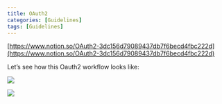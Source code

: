 ```yaml
---
title: OAuth2
categories: [Guidelines]
tags: [Guidelines]
---
```


[https://www.notion.so/OAuth2-3dc156d79089437db7f6becd4fbc222d](https://www.notion.so/OAuth2-3dc156d79089437db7f6becd4fbc222d)


Let’s see how this Oauth2 workflow looks like:


![](https://prod-files-secure.s3.us-west-2.amazonaws.com/9960fb2a-b75e-4bea-a8f9-b00925db1215/3bce41e0-99e8-4ebd-9701-e2bc9cbb79a2/Untitled.png?X-Amz-Algorithm=AWS4-HMAC-SHA256&X-Amz-Content-Sha256=UNSIGNED-PAYLOAD&X-Amz-Credential=ASIAZI2LB4663KVQ54KL%2F20250415%2Fus-west-2%2Fs3%2Faws4_request&X-Amz-Date=20250415T202437Z&X-Amz-Expires=3600&X-Amz-Security-Token=IQoJb3JpZ2luX2VjEKv%2F%2F%2F%2F%2F%2F%2F%2F%2F%2FwEaCXVzLXdlc3QtMiJGMEQCICLmemcjMmUAP%2F8j2VY0Y%2Fd5cneA8fIBhRaYqKkobbyPAiBHr%2FrUOv5jwyCAWquGd73wNxjCPu0qM2cXJfc6jXh%2Bpyr%2FAwg0EAAaDDYzNzQyMzE4MzgwNSIM4gfRzJtEgvuRKdI0KtwDdzf3FpmVi8R71mjWL0rqQvjkagC9FYxpphun1TsebeXF9nu%2BwlS%2BUykIXM9T211%2BC%2BcNuQV72FSEZGSk2QCKSj4%2FoCfuunMtHOt%2FXLmNJBoGR%2BknPMOteFRA6K55yzhiKyviewnoJKOueUJBcfM7Ff3%2BFgDQguYiVrDQhYJ8lhHkBvtWt2Eld78qENySM%2FbaaSARjMF2soq%2Brm5ro5sNPubOuklvyGoUC7xCRbDBc%2FWhzAHjMYmIivvSroFNYtwCne1SnehcuBP1I%2BjelMOwwXK5pbCoP0qFR%2BtA%2BuzcGzAwZebIEmCwbSIBgGmVjG%2BwraMEJ%2Fl5FNiyISHB8VxyFsM3Gye2nnllwptdKXAQ6CI6dpclmDkY7IIIwY0AeClwi8Co1aVc2Xy2%2FUsVcV%2F5tJkWbEEk%2F4xggdxtryt2Ym%2B3LI3dtg6eKs5pe8oV48%2FAeYwtICAMYhWXY%2BulZ6S9mSmQP45ZkyIrr%2BfBl4waRZVaMJFxtVlBg741d8IMCF1HYTNd3dKjdT6eOV58qpk8t6QflSyCmEubw3kse74kD0rIyBrpjr6OIqyriY2kMbFtyx9I%2FmKUh5%2FmQfxmuBzBcLslFJkAeArN0Miz%2Bk%2F6iqGsf3i5Xjv1IdgPI0Mwndb6vwY6pgHES9trFSiojLp1KEtABW1VMKL0OQSAjib4QkNa38UlAgVU3C98S%2FiIi9BmY3y9tyHSTkRmdy4zOiTzU4g%2FeqiSzlRXnIBsYStwxao3vdHgmzO7xX%2Fx7QoyDNkxndInhApAb0zHerKggpR9A2vRTfe2RwKT6e0XiTFrWcpPHVXdTzV%2BgZMj3QN6KqetQ3kCspq8GiVv%2FJmt2cSZvDv%2BWxaaDGFmU02M&X-Amz-Signature=4f7cbf6bfd230dd79c7c70c7ac70b0e11f11ec408ea6795a33ee2d1ae0f268c1&X-Amz-SignedHeaders=host&x-id=GetObject)


![](https://prod-files-secure.s3.us-west-2.amazonaws.com/9960fb2a-b75e-4bea-a8f9-b00925db1215/27d32b66-de43-41de-80f7-7edb81d1190f/Untitled.png?X-Amz-Algorithm=AWS4-HMAC-SHA256&X-Amz-Content-Sha256=UNSIGNED-PAYLOAD&X-Amz-Credential=ASIAZI2LB4663KVQ54KL%2F20250415%2Fus-west-2%2Fs3%2Faws4_request&X-Amz-Date=20250415T202437Z&X-Amz-Expires=3600&X-Amz-Security-Token=IQoJb3JpZ2luX2VjEKv%2F%2F%2F%2F%2F%2F%2F%2F%2F%2FwEaCXVzLXdlc3QtMiJGMEQCICLmemcjMmUAP%2F8j2VY0Y%2Fd5cneA8fIBhRaYqKkobbyPAiBHr%2FrUOv5jwyCAWquGd73wNxjCPu0qM2cXJfc6jXh%2Bpyr%2FAwg0EAAaDDYzNzQyMzE4MzgwNSIM4gfRzJtEgvuRKdI0KtwDdzf3FpmVi8R71mjWL0rqQvjkagC9FYxpphun1TsebeXF9nu%2BwlS%2BUykIXM9T211%2BC%2BcNuQV72FSEZGSk2QCKSj4%2FoCfuunMtHOt%2FXLmNJBoGR%2BknPMOteFRA6K55yzhiKyviewnoJKOueUJBcfM7Ff3%2BFgDQguYiVrDQhYJ8lhHkBvtWt2Eld78qENySM%2FbaaSARjMF2soq%2Brm5ro5sNPubOuklvyGoUC7xCRbDBc%2FWhzAHjMYmIivvSroFNYtwCne1SnehcuBP1I%2BjelMOwwXK5pbCoP0qFR%2BtA%2BuzcGzAwZebIEmCwbSIBgGmVjG%2BwraMEJ%2Fl5FNiyISHB8VxyFsM3Gye2nnllwptdKXAQ6CI6dpclmDkY7IIIwY0AeClwi8Co1aVc2Xy2%2FUsVcV%2F5tJkWbEEk%2F4xggdxtryt2Ym%2B3LI3dtg6eKs5pe8oV48%2FAeYwtICAMYhWXY%2BulZ6S9mSmQP45ZkyIrr%2BfBl4waRZVaMJFxtVlBg741d8IMCF1HYTNd3dKjdT6eOV58qpk8t6QflSyCmEubw3kse74kD0rIyBrpjr6OIqyriY2kMbFtyx9I%2FmKUh5%2FmQfxmuBzBcLslFJkAeArN0Miz%2Bk%2F6iqGsf3i5Xjv1IdgPI0Mwndb6vwY6pgHES9trFSiojLp1KEtABW1VMKL0OQSAjib4QkNa38UlAgVU3C98S%2FiIi9BmY3y9tyHSTkRmdy4zOiTzU4g%2FeqiSzlRXnIBsYStwxao3vdHgmzO7xX%2Fx7QoyDNkxndInhApAb0zHerKggpR9A2vRTfe2RwKT6e0XiTFrWcpPHVXdTzV%2BgZMj3QN6KqetQ3kCspq8GiVv%2FJmt2cSZvDv%2BWxaaDGFmU02M&X-Amz-Signature=b595deeb63901f7e072af345b601fe1675af4c45edeed41c38b78611790f0d96&X-Amz-SignedHeaders=host&x-id=GetObject)

